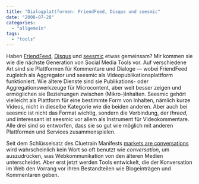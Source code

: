 ```yaml
---
title: "Dialogplattformen: FriendFeed, Disqus und seesmic"
date: "2008-07-28"
categories: 
  - "allgemein"
tags: 
  - "tools"
---
```


Haben [FriendFeed](http://friendfeed.com/ "FriendFeed"), [Disqus](http://disqus.com/ "Disqus") und [seesmic](http://www.seesmic.com/ "seesmic-Startseite") etwas gemeinsam? Mir kommen sie wie die nächste Generation von Social Media Tools vor. Auf verschiedene Art sind sie Plattformen für Kommentare und Dialoge — wobei FriendFeed zugleich als Aggregator und seesmic als Videopublikationsplattform funktioniert. Wie ältere Dienste sind sie Publikations- oder Aggregationswerkzeuge für Microcontent, aber weit besser zeigen und ermöglichen sie Beziehungen zwischen (Mikro-)Inhalten. Seesmic gehört vielleicht als Plattform für eine bestimmte Form von Inhalten, nämlich kurze Videos, nicht in dieselbe Kategorie wie die beiden anderen. Aber auch bei seesmic ist nicht das Format wichtig, sondern die Verbindung, der _thread_, und interessant ist seesmic vor allem als Instrument für Videokommentare. Alle drei sind so entworfen, dass sie so gut wie möglich mit anderen Plattformen und Services zusammenspielen.

Seit dem Schlüsselsatz des Cluetrain Manifests [markets are conversations](http://www.cluetrain.com/ "Markets are conversations.") wird wahrscheinlich kein Wort so oft benutzt wie _conversation_, um auszudrücken, was Webkommunikation von den älteren Medien unterscheidet. Aber erst jetzt werden Tools entwickelt, die der Konversation im Web den Vorrang vor ihren Bestandteilen wie Blogeinträgen und Kommentaren geben.

